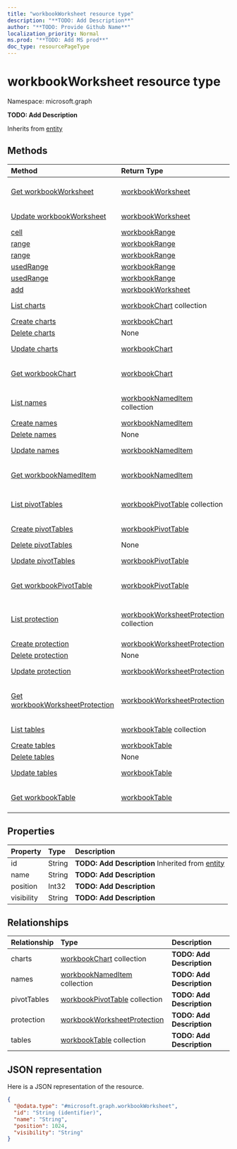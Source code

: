 ```yaml
---
title: "workbookWorksheet resource type"
description: "**TODO: Add Description**"
author: "**TODO: Provide Github Name**"
localization_priority: Normal
ms.prod: "**TODO: Add MS prod**"
doc_type: resourcePageType
---
```


# workbookWorksheet resource type


Namespace: microsoft.graph

**TODO: Add Description**


Inherits from [entity](../resources/entity.md)

## Methods
|Method|Return Type|Description|
|:---|:---|:---|
|[Get workbookWorksheet](../api/workbookworksheet-get.md)|[workbookWorksheet](../resources/workbookworksheet.md)|Read properties and relationships of a [workbookWorksheet](../resources/workbookworksheet.md) object.|
|[Update workbookWorksheet](../api/workbookworksheet-update.md)|[workbookWorksheet](../resources/workbookworksheet.md)|Update the properties of a [workbookWorksheet](../resources/workbookworksheet.md) object.|
|[cell](../api/workbookworksheet-cell.md)|[workbookRange](../resources/workbookrange.md)|**TODO: Add Description**|
|[range](../api/workbookworksheet-range.md)|[workbookRange](../resources/workbookrange.md)|**TODO: Add Description**|
|[range](../api/workbookworksheet-range.md)|[workbookRange](../resources/workbookrange.md)|**TODO: Add Description**|
|[usedRange](../api/workbookworksheet-usedrange.md)|[workbookRange](../resources/workbookrange.md)|**TODO: Add Description**|
|[usedRange](../api/workbookworksheet-usedrange.md)|[workbookRange](../resources/workbookrange.md)|**TODO: Add Description**|
|[add](../api/workbookworksheet-add.md)|[workbookWorksheet](../resources/workbookworksheet.md)|**TODO: Add Description**|
|[List charts](../api/workbookworksheet-list-charts.md)|[workbookChart](../resources/workbookchart.md) collection|Get the workbookCharts from the charts navigation property.|
|[Create charts](../api/workbookworksheet-post-charts.md)|[workbookChart](../resources/workbookchart.md)|Create a new charts object.|
|[Delete charts](../api/workbookworksheet-delete-charts.md)|None|Delete a charts object.|
|[Update charts](../api/workbookworksheet-update-charts.md)|[workbookChart](../resources/workbookchart.md)|Update the properties of a charts object.|
|[Get workbookChart](../api/workbookchart-get.md)|[workbookChart](../resources/workbookchart.md)|Read properties and relationships of a [workbookChart](../resources/workbookchart.md) object.|
|[List names](../api/workbookworksheet-list-names.md)|[workbookNamedItem](../resources/workbooknameditem.md) collection|Get the workbookNamedItems from the names navigation property.|
|[Create names](../api/workbookworksheet-post-names.md)|[workbookNamedItem](../resources/workbooknameditem.md)|Create a new names object.|
|[Delete names](../api/workbookworksheet-delete-names.md)|None|Delete a names object.|
|[Update names](../api/workbookworksheet-update-names.md)|[workbookNamedItem](../resources/workbooknameditem.md)|Update the properties of a names object.|
|[Get workbookNamedItem](../api/workbooknameditem-get.md)|[workbookNamedItem](../resources/workbooknameditem.md)|Read properties and relationships of a [workbookNamedItem](../resources/workbooknameditem.md) object.|
|[List pivotTables](../api/workbookworksheet-list-pivottables.md)|[workbookPivotTable](../resources/workbookpivottable.md) collection|Get the workbookPivotTables from the pivotTables navigation property.|
|[Create pivotTables](../api/workbookworksheet-post-pivottables.md)|[workbookPivotTable](../resources/workbookpivottable.md)|Create a new pivotTables object.|
|[Delete pivotTables](../api/workbookworksheet-delete-pivottables.md)|None|Delete a pivotTables object.|
|[Update pivotTables](../api/workbookworksheet-update-pivottables.md)|[workbookPivotTable](../resources/workbookpivottable.md)|Update the properties of a pivotTables object.|
|[Get workbookPivotTable](../api/workbookpivottable-get.md)|[workbookPivotTable](../resources/workbookpivottable.md)|Read properties and relationships of a [workbookPivotTable](../resources/workbookpivottable.md) object.|
|[List protection](../api/workbookworksheet-list-protection.md)|[workbookWorksheetProtection](../resources/workbookworksheetprotection.md) collection|Get the workbookWorksheetProtections from the protection navigation property.|
|[Create protection](../api/workbookworksheet-post-protection.md)|[workbookWorksheetProtection](../resources/workbookworksheetprotection.md)|Create a new protection object.|
|[Delete protection](../api/workbookworksheet-delete-protection.md)|None|Delete a protection object.|
|[Update protection](../api/workbookworksheet-update-protection.md)|[workbookWorksheetProtection](../resources/workbookworksheetprotection.md)|Update the properties of a protection object.|
|[Get workbookWorksheetProtection](../api/workbookworksheetprotection-get.md)|[workbookWorksheetProtection](../resources/workbookworksheetprotection.md)|Read properties and relationships of a [workbookWorksheetProtection](../resources/workbookworksheetprotection.md) object.|
|[List tables](../api/workbookworksheet-list-tables.md)|[workbookTable](../resources/workbooktable.md) collection|Get the workbookTables from the tables navigation property.|
|[Create tables](../api/workbookworksheet-post-tables.md)|[workbookTable](../resources/workbooktable.md)|Create a new tables object.|
|[Delete tables](../api/workbookworksheet-delete-tables.md)|None|Delete a tables object.|
|[Update tables](../api/workbookworksheet-update-tables.md)|[workbookTable](../resources/workbooktable.md)|Update the properties of a tables object.|
|[Get workbookTable](../api/workbooktable-get.md)|[workbookTable](../resources/workbooktable.md)|Read properties and relationships of a [workbookTable](../resources/workbooktable.md) object.|

## Properties
|Property|Type|Description|
|:---|:---|:---|
|id|String|**TODO: Add Description** Inherited from [entity](../resources/entity.md)|
|name|String|**TODO: Add Description**|
|position|Int32|**TODO: Add Description**|
|visibility|String|**TODO: Add Description**|

## Relationships
|Relationship|Type|Description|
|:---|:---|:---|
|charts|[workbookChart](../resources/workbookchart.md) collection|**TODO: Add Description**|
|names|[workbookNamedItem](../resources/workbooknameditem.md) collection|**TODO: Add Description**|
|pivotTables|[workbookPivotTable](../resources/workbookpivottable.md) collection|**TODO: Add Description**|
|protection|[workbookWorksheetProtection](../resources/workbookworksheetprotection.md)|**TODO: Add Description**|
|tables|[workbookTable](../resources/workbooktable.md) collection|**TODO: Add Description**|

## JSON representation
Here is a JSON representation of the resource.
<!-- {
  "blockType": "resource",
  "keyProperty": "id",
  "@odata.type": "microsoft.graph.workbookWorksheet",
  "baseType": "microsoft.graph.entity",
  "openType": false
}
-->
``` json
{
  "@odata.type": "#microsoft.graph.workbookWorksheet",
  "id": "String (identifier)",
  "name": "String",
  "position": 1024,
  "visibility": "String"
}
```

